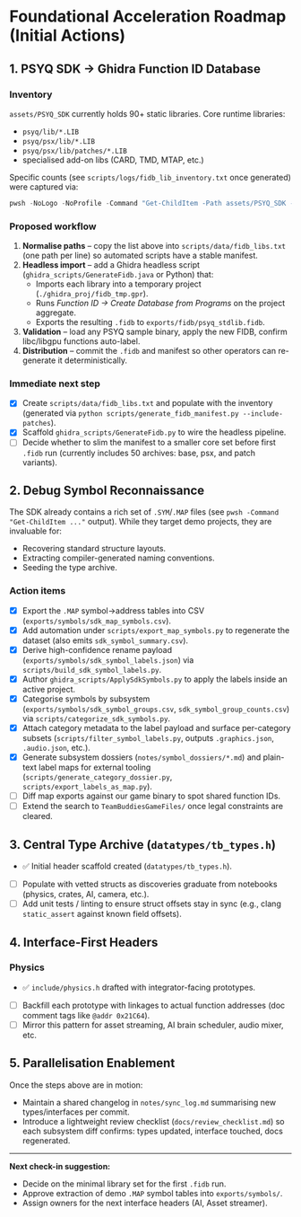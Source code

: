 # Foundational Acceleration Roadmap (Initial Actions)

## 1. PSYQ SDK → Ghidra Function ID Database

### Inventory

`assets/PSYQ_SDK` currently holds 90+ static libraries. Core runtime libraries:

- `psyq/lib/*.LIB`
- `psyq/psx/lib/*.LIB`
- `psyq/psx/lib/patches/*.LIB`
- specialised add-on libs (CARD, TMD, MTAP, etc.)

Specific counts (see `scripts/logs/fidb_lib_inventory.txt` once generated) were captured via:

```powershell
pwsh -NoLogo -NoProfile -Command "Get-ChildItem -Path assets/PSYQ_SDK -Recurse -Include *.lib | Sort-Object FullName"
```

### Proposed workflow

1. **Normalise paths** – copy the list above into `scripts/data/fidb_libs.txt` (one path per line) so automated scripts have a stable manifest.
2. **Headless import** – add a Ghidra headless script (`ghidra_scripts/GenerateFidb.java` or Python) that:
   - Imports each library into a temporary project (`./ghidra_proj/fidb_tmp.gpr`).
   - Runs *Function ID → Create Database from Programs* on the project aggregate.
   - Exports the resulting `.fidb` to `exports/fidb/psyq_stdlib.fidb`.
3. **Validation** – load any PSYQ sample binary, apply the new FIDB, confirm libc/libgpu functions auto-label.
4. **Distribution** – commit the `.fidb` and manifest so other operators can re-generate it deterministically.

### Immediate next step

- [x] Create `scripts/data/fidb_libs.txt` and populate with the inventory (generated via `python scripts/generate_fidb_manifest.py --include-patches`).
- [x] Scaffold `ghidra_scripts/GenerateFidb.py` to wire the headless pipeline.
- [ ] Decide whether to slim the manifest to a smaller core set before first `.fidb` run (currently includes 50 archives: base, psx, and patch variants).

## 2. Debug Symbol Reconnaissance

The SDK already contains a rich set of `.SYM`/`.MAP` files (see `pwsh -Command "Get-ChildItem ..."` output). While they target demo projects, they are invaluable for:

- Recovering standard structure layouts.
- Extracting compiler-generated naming conventions.
- Seeding the type archive.

### Action items

- [x] Export the `.MAP` symbol→address tables into CSV (`exports/symbols/sdk_map_symbols.csv`).
- [x] Add automation under `scripts/export_map_symbols.py` to regenerate the dataset (also emits `sdk_symbol_summary.csv`).
- [x] Derive high-confidence rename payload (`exports/symbols/sdk_symbol_labels.json`) via `scripts/build_sdk_symbol_labels.py`.
- [x] Author `ghidra_scripts/ApplySdkSymbols.py` to apply the labels inside an active project.
- [x] Categorise symbols by subsystem (`exports/symbols/sdk_symbol_groups.csv`, `sdk_symbol_group_counts.csv`) via `scripts/categorize_sdk_symbols.py`.
- [x] Attach category metadata to the label payload and surface per-category subsets (`scripts/filter_symbol_labels.py`, outputs `.graphics.json`, `.audio.json`, etc.).
- [x] Generate subsystem dossiers (`notes/symbol_dossiers/*.md`) and plain-text label maps for external tooling (`scripts/generate_category_dossier.py`, `scripts/export_labels_as_map.py`).
- [ ] Diff map exports against our game binary to spot shared function IDs.
- [ ] Extend the search to `TeamBuddiesGameFiles/` once legal constraints are cleared.

## 3. Central Type Archive (`datatypes/tb_types.h`)

- ✅ Initial header scaffold created (`datatypes/tb_types.h`).
- [ ] Populate with vetted structs as discoveries graduate from notebooks (physics, crates, AI, camera, etc.).
- [ ] Add unit tests / linting to ensure struct offsets stay in sync (e.g., clang `static_assert` against known field offsets).

## 4. Interface-First Headers

### Physics

- ✅ `include/physics.h` drafted with integrator-facing prototypes.
- [ ] Backfill each prototype with linkages to actual function addresses (doc comment tags like `@addr 0x21C64`).
- [ ] Mirror this pattern for asset streaming, AI brain scheduler, audio mixer, etc.

## 5. Parallelisation Enablement

Once the steps above are in motion:

- Maintain a shared changelog in `notes/sync_log.md` summarising new types/interfaces per commit.
- Introduce a lightweight review checklist (`docs/review_checklist.md`) so each subsystem diff confirms: types updated, interface touched, docs regenerated.

---

**Next check-in suggestion:**

- Decide on the minimal library set for the first `.fidb` run.
- Approve extraction of demo `.MAP` symbol tables into `exports/symbols/`.
- Assign owners for the next interface headers (AI, Asset streamer).
